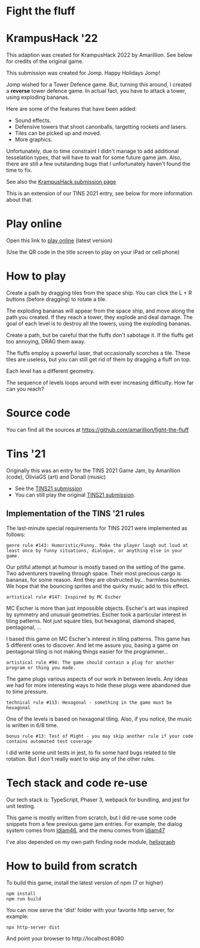 # Fight the fluff

# KrampusHack '22

This adaption was created for KrampusHack 2022 by Amarillion. See below for credits of the original game.

This submission was created for Jomp. Happy Holidays Jomp!

Jomp wished for a Tower Defence game. But, turning this around, I created a __reverse__ tower defence game. In actual fact, you have to attack a tower, using exploding bananas.

Here are some of the features that have been added:
* Sound effects.
* Defensive towers that shoot canonballs, targetting rockets and lasers.
* Tiles can be picked up and moved.
* More graphics.

Unfortunately, due to time constraint I didn't manage to add additional tesselation types, that will have to wait for some future game jam. Also, there are still a few outstanding bugs that I unfortunately haven't found the time to fix.

See also the [KrampusHack submission page](https://tins.amarillion.org/entry/277/)

This is an extension of our TINS 2021 entry, see below for more information about that.

# Play online

Open this link to [play online](https://amarillion.github.io/fight-the-fluff/) (latest version)

(Use the QR code in the title screen to play on your iPad or cell phone)

# How to play

Create a path by dragging tiles from the space ship.
You can click the L + R buttons (before dragging) to rotate a tile.

The exploding bananas will appear from the space ship, and move along the path you created.
If they reach a tower, they explode and deal damage. The goal of each level is to destroy all the towers, using the exploding bananas.

Create a path, but be careful that the fluffs don't sabotage it.
If the fluffs get too annoying, DRAG them away.

The fluffs employ a powerful laser, that occasionally scorches a tile. These tiles are useless, but you can
still get rid of them by dragging a fluff on top.

Each level has a different geometry.

The sequence of levels loops around with ever increasing difficulty. How far can you reach?

# Source code

You can find all the sources at https://github.com/amarillion/fight-the-fluff

# Tins '21

Originally this was an entry for the TINS 2021 Game Jam, by Amarillion (code), OliviaGS (art) and Donall (music)

* See the [TINS21 submission](https://tins.amarillion.org/entry/228/)
* You can still play the original [TINS21 submission](https://amarillion.github.io/tins21/dist/).

## Implementation of the TINS '21 rules

The last-minute special requirements for TINS 2021 were implemented as follows:

```
genre rule #143: Humoristic/Funny. Make the player laugh out loud at least once by funny situations, dialogue, or anything else in your game. 
```

Our pitiful attempt at humour is mostly based on the setting of the game. Two adventurers traveling through space. Their most precious cargo is bananas, for some reason. And they are obstructed by... harmless bunnies. We hope that the bouncing sprites and the quirky music add to this effect.

```
artistical rule #147: Inspired by MC Escher
```

MC Escher is more than just impossible objects. Escher's art was inspired by symmetry and unusual geometries. Escher took a particular interest in tiling patterns. Not just square tiles, but hexagonal, diamond shaped, pentagonal, ...

I based this game on MC Escher's interest in tiling patterns. This game has 5 different ones to discover. And let me assure you, basing a game on pentagonal tiling is not making things easier for the programmer...

```
artistical rule #94: The game should contain a plug for another program or thing you made.
```

The game plugs various aspects of our work in between levels. Any ideas we had for more interesting ways to hide these plugs were abandoned due to time pressure.

```
technical rule #113: Hexagonal - something in the game must be hexagonal
```

One of the levels is based on hexagonal tiling. Also, if you notice, the music is written in 6/8 time.

```
bonus rule #13: Test of Might - you may skip another rule if your code contains automated test coverage
```

I did write some unit tests in jest, to fix some hard bugs related to tile rotation. But I don't really want to skip any of the other rules.

# Tech stack and code re-use

Our tech stack is: TypeScript, Phaser 3, webpack for bundling, and jest for unit testing.

This game is mostly written from scratch, but I did re-use some code snippets from a few previous game jam entries. For example, the dialog system comes from [ldjam46](https://github.com/amarillion/ldjam46/),
and the menu comes from [ldjam47](https://github.com/amarillion/ldjam47/)

I've also depended on my own path finding node module, [helixgraph](https://amarillion.github.io/helixgraph/)

# How to build from scratch

To build this game, install the latest version of npm (7 or higher)

```
npm install
npm run build
```

You can now serve the 'dist' folder with your favorite http server, for example:

```
npx http-server dist
```

And point your browser to http://localhost:8080
